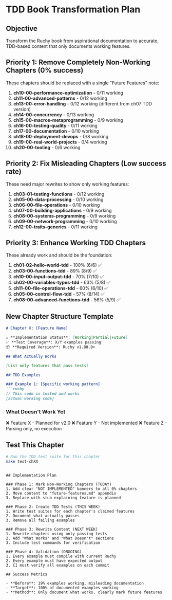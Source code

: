 # TDD Book Transformation Plan

## Objective
Transform the Ruchy book from aspirational documentation to accurate, TDD-based content that only documents working features.

## Priority 1: Remove Completely Non-Working Chapters (0% success)
These chapters should be replaced with a single "Future Features" note:

1. **ch10-00-performance-optimization** - 0/11 working
2. **ch11-00-advanced-patterns** - 0/12 working  
3. **ch13-00-error-handling** - 0/12 working (different from ch07 TDD version)
4. **ch14-00-concurrency** - 0/13 working
5. **ch15-00-macros-metaprogramming** - 0/9 working
6. **ch16-00-testing-quality** - 0/11 working
7. **ch17-00-documentation** - 0/10 working
8. **ch18-00-deployment-devops** - 0/8 working
9. **ch19-00-real-world-projects** - 0/4 working
10. **ch20-00-tooling** - 0/6 working

## Priority 2: Fix Misleading Chapters (Low success rate)
These need major rewrites to show only working features:

1. **ch03-01-testing-functions** - 0/12 working
2. **ch05-00-data-processing** - 0/10 working
3. **ch06-00-file-operations** - 0/10 working  
4. **ch07-00-building-applications** - 0/9 working
5. **ch08-00-systems-programming** - 0/9 working
6. **ch09-00-network-programming** - 0/10 working
7. **ch12-00-traits-generics** - 0/11 working

## Priority 3: Enhance Working TDD Chapters
These already work and should be the foundation:

1. **ch01-02-hello-world-tdd** - 100% (6/6) ✅
2. **ch03-00-functions-tdd** - 89% (8/9) ✅
3. **ch10-00-input-output-tdd** - 70% (7/10) ✅
4. **ch02-00-variables-types-tdd** - 63% (5/8) ✅
5. **ch11-00-file-operations-tdd** - 60% (6/10) ✅
6. **ch05-00-control-flow-tdd** - 57% (8/14) ✅
7. **ch08-00-advanced-functions-tdd** - 56% (5/9) ✅

## New Chapter Structure Template

```markdown
# Chapter X: [Feature Name]

⚠️ **Implementation Status**: [Working|Partial|Future]
✅ **Test Coverage**: X/Y examples passing
📦 **Required Version**: Ruchy v1.80.0+

## What Actually Works

[List only features that pass tests]

## TDD Examples

### Example 1: [Specific working pattern]
```ruchy
// This code is tested and works
[actual working code]
```

### What Doesn't Work Yet

❌ Feature X - Planned for v2.0
❌ Feature Y - Not implemented
❌ Feature Z - Parsing only, no execution

## Test This Chapter

```bash
# Run the TDD test suite for this chapter
make test-chXX
```
```

## Implementation Plan

### Phase 1: Mark Non-Working Chapters (TODAY)
1. Add clear "NOT IMPLEMENTED" banners to all 0% chapters
2. Move content to "future-features.md" appendix
3. Replace with stub explaining feature is planned

### Phase 2: Create TDD Tests (THIS WEEK)
1. Write test suites for each chapter's claimed features
2. Document what actually passes
3. Remove all failing examples

### Phase 3: Rewrite Content (NEXT WEEK)
1. Rewrite chapters using only passing tests
2. Add "What Works" and "What Doesn't" sections
3. Include test commands for verification

### Phase 4: Validation (ONGOING)
1. Every example must compile with current Ruchy
2. Every example must have expected output
3. CI must verify all examples on each commit

## Success Metrics

- **Before**: 19% examples working, misleading documentation
- **Target**: 100% of documented examples working
- **Method**: Only document what works, clearly mark future features